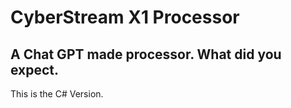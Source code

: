 # CyberStream X1 Processor
A Chat GPT made processor. What did you expect.
--
This is the C# Version.
